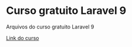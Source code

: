 # Curso gratuito Laravel 9
Arquivos do curso gratuito Laravel 9

[Link do curso](https://www.youtube.com/playlist?list=PLcoYAcR89n-reidRFA3XCIvQPeKFt4dQU)
